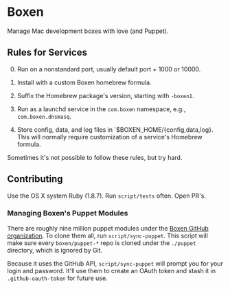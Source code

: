 # Boxen

Manage Mac development boxes with love (and Puppet).

## Rules for Services

0. Run on a nonstandard port, usually default port + 1000 or 10000.

0. Install with a custom Boxen homebrew formula.

0. Suffix the Homebrew package's version, starting with `-boxen1`.

0. Run as a launchd service in the `com.boxen` namespace, e.g.,
   `com.boxen.dnsmasq`.

0. Store config, data, and log files in
   `$BOXEN_HOME/{config,data,log}. This will normally require
   customization of a service's Homebrew formula.

Sometimes it's not possible to follow these rules, but try hard.

## Contributing

Use the OS X system Ruby (1.8.7). Run `script/tests` often. Open PR's.

### Managing Boxen's Puppet Modules

There are roughly nine million puppet modules under the
[Boxen GitHub organization][boxen]. To clone them all, run
`script/sync-puppet`. This script will make sure every
`boxen/puppet-*` repo is cloned under the `./puppet` directory, which is
ignored by Git.

[boxen]: https://github.com/boxen

Because it uses the GitHub API, `script/sync-puppet` will prompt you
for your login and password. It'll use them to create an OAuth token
and stash it in `.github-oauth-token` for future use.